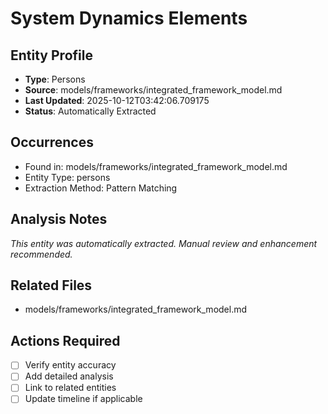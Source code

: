 # System Dynamics Elements

## Entity Profile
- **Type**: Persons
- **Source**: models/frameworks/integrated_framework_model.md
- **Last Updated**: 2025-10-12T03:42:06.709175
- **Status**: Automatically Extracted

## Occurrences
- Found in: models/frameworks/integrated_framework_model.md
- Entity Type: persons
- Extraction Method: Pattern Matching

## Analysis Notes
*This entity was automatically extracted. Manual review and enhancement recommended.*

## Related Files
- models/frameworks/integrated_framework_model.md

## Actions Required
- [ ] Verify entity accuracy
- [ ] Add detailed analysis
- [ ] Link to related entities
- [ ] Update timeline if applicable
